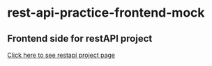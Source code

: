 # rest-api-practice-frontend-mock

## Frontend side for restAPI project

[Click here to see restapi project page](https://github.com/turkaytunc/rest-api-practice)
